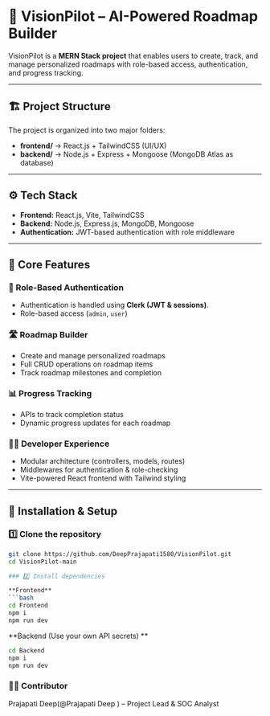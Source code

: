# 🚀 VisionPilot – AI-Powered Roadmap Builder  

VisionPilot is a **MERN Stack project** that enables users to create, track, and manage personalized roadmaps with role-based access, authentication, and progress tracking.  

---

## 🏗️ Project Structure  

The project is organized into two major folders:  

- **frontend/** → React.js + TailwindCSS (UI/UX)  
- **backend/** → Node.js + Express + Mongoose (MongoDB Atlas as database)  

---

## ⚙️ Tech Stack  

- **Frontend:** React.js, Vite, TailwindCSS  
- **Backend:** Node.js, Express.js, MongoDB, Mongoose  
- **Authentication:** JWT-based authentication with role middleware  

---

## 🔧 Core Features  

### 🔑 Role-Based Authentication  
- Authentication is handled using **Clerk (JWT & sessions)**.
- Role-based access (`admin`, `user`)  

### 🛣️ Roadmap Builder  
- Create and manage personalized roadmaps  
- Full CRUD operations on roadmap items  
- Track roadmap milestones and completion  

### 📊 Progress Tracking  
- APIs to track completion status  
- Dynamic progress updates for each roadmap  

### 👨‍💻 Developer Experience  
- Modular architecture (controllers, models, routes)  
- Middlewares for authentication & role-checking  
- Vite-powered React frontend with Tailwind styling  

---

## 📌 Installation & Setup  

### 1️⃣ Clone the repository  
```bash
git clone https://github.com/DeepPrajapati1580/VisionPilot.git
cd VisionPilot-main

### 2️⃣ Install dependencies

**Frontend**
```bash
cd Frontend
npm i
npm run dev
```


**Backend (Use your own API secrets) **
```bash
cd Backend
npm i
npm run dev
```

### 👨‍💻 Contributor

Prajapati Deep(@Prajapati Deep
) – Project Lead & SOC Analyst

